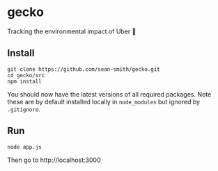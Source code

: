 # gecko
Tracking the environmental impact of Uber 🦎

## Install

	git clone https://github.com/sean-smith/gecko.git
	cd gecko/src
	npm install

You should now have the latest versions of all required packages. Note these are by default installed locally in `node_modules` but ignored by `.gitignore`.

## Run

	node app.js

Then go to http://localhost:3000